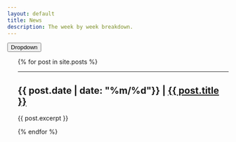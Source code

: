 ```yaml
---
layout: default
title: News
description: The week by week breakdown.
---
```

<style>
.dropbtn {
  background-color: #4CAF50;
  color: white;
  padding: 16px;
  font-size: 16px;
  border: none;
}

.dropdown {
  position: relative;
  display: inline-block;
}

.dropdown-content {
  display: none;
  position: absolute;
  background-color: #f1f1f1;
  min-width: 160px;
  box-shadow: 0px 8px 16px 0px rgba(0,0,0,0.2);
  z-index: 1;
}

.dropdown-content a {
  color: black;
  padding: 12px 16px;
  text-decoration: none;
  display: block;
}

.dropdown-content a:hover {background-color: #ddd;}

.dropdown:hover .dropdown-content {display: block;}

.dropdown:hover .dropbtn {background-color: #3e8e41;}
</style>
<div class="dropdown">
  <button class="button">Dropdown</button>
  <div class="dropdown-content">
    {% for post in site.posts %}
        <a {{ post.date | date: "%m/%d" }} |  href="{{site.baseurl}}{{ post.url }}">{{ post.title }}</a>
    {% endfor %}
  </div>
</div>
<ul>
  {% for post in site.posts %}
      <hr>
      <h2>{{ post.date | date: "%m/%d"}} | <a href="{{site.baseurl}}{{ post.url }}">{{ post.title }}</a></h2>
      <p>{{ post.excerpt }}</p>
  {% endfor %}
</ul>